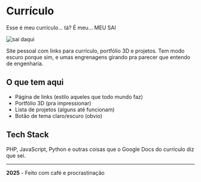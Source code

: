 # Currículo 

Esse é meu currículo... tá? É meu... MEU SAI

![sai daqui](https://media2.giphy.com/media/v1.Y2lkPTc5MGI3NjExcHVkNWFoa3Uybm03MmprOTR0dWk4ejU0bTZiMGdyNzkxcnR3em9xYSZlcD12MV9pbnRlcm5hbF9naWZfYnlfaWQmY3Q9Zw/RHDL2c1NCMu2c/giphy.gif)

Site pessoal com links para currículo, portfólio 3D e projetos. Tem modo escuro porque sim, e umas engrenagens girando pra parecer que entendo de engenharia.

## O que tem aqui

- Página de links (estilo aqueles que todo mundo faz)
- Portfólio 3D (pra impressionar)
- Lista de projetos (alguns até funcionam)
- Botão de tema claro/escuro (obvio)

## Tech Stack

PHP, JavaScript, Python e outras coisas que o Google Docs do currículo diz que sei.

---

**2025** - Feito com café e procrastinação
